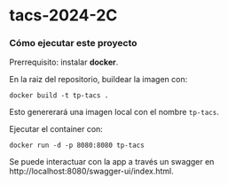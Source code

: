 # tacs-2024-2C

### Cómo ejecutar este proyecto
Prerrequisito: instalar **docker**.

En la raiz del repositorio, buildear la imagen con:
```
docker build -t tp-tacs .
```

Esto genererará una imagen local con el nombre `tp-tacs`.

Ejecutar el container con:
```
docker run -d -p 8080:8080 tp-tacs
```
Se puede interactuar con la app a través un swagger en http://localhost:8080/swagger-ui/index.html.
